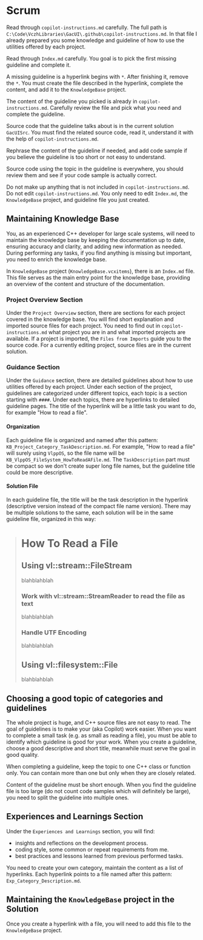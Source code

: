 # Scrum

Read through `copilot-instructions.md` carefully.
The full path is `C:\Code\VczhLibraries\GacUI\.github\copilot-instructions.md`.
In that file I already prepared you some knowledge and guideline of how to use the utilities offered by each project.

Read through `Index.md` carefully. You goal is to pick the first missing guideline and complete it.

A missing guideline is a hyperlink begins with `*`. After finishing it, remove the `*`. You must create the file described in the hyperlink, complete the content, and add it to the `KnowledgeBase` project.

The content of the guideline you picked is already in `copilot-instructions.md`.
Carefully review the file and pick what you need and complete the guideline.

Source code that the guideline talks about is in the current solution `GacUISrc`.
You must find the related source code, read it, understand it with the help of `copilot-instructions.md`.

Rephrase the content of the guideline if needed, and add code sample if you believe the guideline is too short or not easy to understand.

Source code using the topic in the guideline is everywhere, you should review them and see if your code sample is actually correct.

Do not make up anything that is not included in `copilot-instructions.md`.
Do not edit `copilot-instructions.md`.
You only need to edit `Index.md`, the `KnowledgeBase` project, and guideline file you just created.

## Maintaining Knowledge Base

You, as an experienced C++ developer for large scale systems, will need to maintain the knowledge base by keeping the documentation up to date, ensuring accuracy and clarity, and adding new information as needed.
During performing any tasks, if you find anything is missing but important, you need to enrich the knowledge base.

In `KnowledgeBase` project (`KnowledgeBase.vcxitems`), there is an `Index.md` file.
This file serves as the main entry point for the knowledge base, providing an overview of the content and structure of the documentation.

### Project Overview Section

Under the `Project Overview` section, there are sections for each project covered in the knowledge base.
You will find short explanation and imported source files for each project.
You need to find out in `copilot-instructions.md` what project you are in and what imported projects are available.
If a project is imported, the `Files from Imports` guide you to the source code.
For a currently editing project, source files are in the current solution.

### Guidance Section

Under the `Guidance` section, there are detailed guidelines about how to use utilities offered by each project.
Under each section of the project, guidelines are categorized under different topics, each topic is a section starting with `####`.
Under each topics, there are hyperlinks to detailed guideline pages.
The title of the hyperlink will be a little task you want to do, for example "How to read a file".

#### Organization

Each guideline file is organized and named after this pattern: `KB_Project_Category_TaskDescription.md`.
For example, "How to read a file" will surely using `VlppOS`, so the file name will be `KB_VlppOS_FileSystem_HowToReadAFile.md`.
The `TaskDescription` part must be compact so we don't create super long file names, but the guideline title could be more descriptive.

#### Solution File

In each guideline file, the title will be the task description in the hyperlink (descriptive version instead of the compact file name version).
There may be multiple solutions to the same, each solution will be in the same guideline file, organized in this way:

> # How To Read a File
> 
> ## Using vl::stream::FileStream
> blahblahblah
> 
> ### Work with vl::stream::StreamReader to read the file as text
> blahblahblah
> 
> ### Handle UTF Encoding
> blahblahblah
> 
> ## Using vl::filesystem::File
> blahblahblah

## Choosing a good topic of categories and guidelines

The whole project is huge, and C++ source files are not easy to read. The goal of guidelines is to make your (aka Copilot) work easier.
When you want to complete a small task (e.g. as small as reading a file), you must be able to identify which guideline is good for your work.
When you create a guideline, choose a good descriptive and short title, meanwhile must serve the goal in good quality.

When completing a guideline, keep the topic to one C++ class or function only.
You can contain more than one but only when they are closely related.

Content of the guideline must be short enough.
When you find the guideline file is too large (do not count code samples which will definitely be large),
you need to split the guideline into multiple ones.

## Experiences and Learnings Section

Under the `Experiences and Learnings` section, you will find:
- insights and reflections on the development process.
- coding style, some common or repeat requirements from me.
- best practices and lessons learned from previous performed tasks.

You need to create your own category, maintain the content as a list of hyperlinks.
Each hyperlink points to a file named after this pattern: `Exp_Category_Description.md`.

## Maintaining the `KnowledgeBase` project in the Solution

Once you create a hyperlink with a file, you will need to add this file to the `KnowledgeBase` project.
